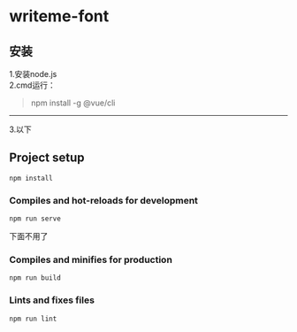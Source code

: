 # writeme-font
## 安装
1.安装node.js  
2.cmd运行：
>npm install -g @vue/cli
---
3.以下

## Project setup
```
npm install
```

### Compiles and hot-reloads for development
```
npm run serve
```



下面不用了
### Compiles and minifies for production
```
npm run build
```

### Lints and fixes files
```
npm run lint
```
